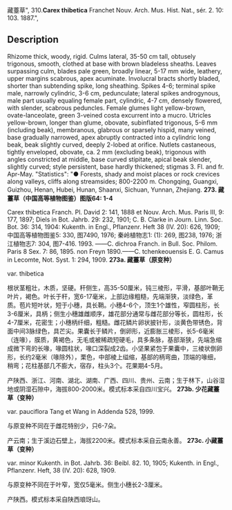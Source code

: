 藏薹草",
310.**Carex thibetica** Franchet Nouv. Arch. Mus. Hist. Nat., sér. 2. 10: 103. 1887.",

## Description
Rhizome thick, woody, rigid. Culms lateral, 35-50 cm tall, obtusely trigonous, smooth, clothed at base with brown bladeless sheaths. Leaves surpassing culm, blades pale green, broadly linear, 5-17 mm wide, leathery, upper margins scabrous, apex acuminate. Involucral bracts shortly bladed, shorter than subtending spike, long sheathing. Spikes 4-6; terminal spike male, narrowly cylindric, 3-6 cm, pedunculate; lateral spikes androgynous, male part usually equaling female part, cylindric, 4-7 cm, densely flowered, with slender, scabrous peduncles. Female glumes light yellow-brown, ovate-lanceolate, green 3-veined costa excurrent into a mucro. Utricles yellow-brown, longer than glume, obovate, subinflated trigonous, 5-6 mm (including beak), membranous, glabrous or sparsely hispid, many veined, base gradually narrowed, apex abruptly contracted into a cylindric long beak, beak slightly curved, deeply 2-lobed at orifice. Nutlets castaneous, tightly enveloped, obovate, ca. 2 mm (excluding beak), trigonous with angles constricted at middle, base curved stipitate, apical beak slender, slightly curved; style persistent, base hardly thickened; stigmas 3. Fl. and fr. Apr-May.
  "Statistics": "● Forests, shady and moist places or rock crevices along valleys, cliffs along streamsides; 800-2200 m. Chongqing, Guangxi, Guizhou, Henan, Hubei, Hunan, Shaanxi, Sichuan, Yunnan, Zhejiang.
**273. 藏薹草（中国高等植物图鉴）图版64: 1-4**

Carex thibetica Franch. Pl. David 2: 141, 1888 et Nouv. Arch. Mus. Paris III, 9: 177, 1897; Diels in Bot. Jahrb. 29: 232, 1901; C. B. Clarke in Journ. Linn. Soc. Bot. 36: 314, 1904: Kukenth. in Engl., Pflanzenr. Heft 38 (IV. 20): 626, 1909; 中国高等植物图鉴5: 330, 图7490, 1976; 秦岭植物志1: (1): 269, 图238, 1976; 浙江植物志7: 304, 图7-416. 1993. ——C. dichroa Franch. in Bull. Soc. Philom. Paris 8 Sex. 7: 86, 1895. non Freyn 1890.——C. tchenkeouensis E. G. Camus in Lecomte, Not. Syst. 1: 294, 1909.
**273a. 藏薹草（原变种）**

var. thibetica

根状茎粗壮，木质，坚硬。秆侧生，高35-50厘米，钝三棱形，平滑，基部叶鞘无叶片，褐色。叶长于秆，宽6-17毫米，上部边缘粗糙，先端渐狭，淡绿色，革质。苞片短叶状，短于小穗，具长鞘。小穗4-6个，顶生1个雄性，窄圆柱形，长3-6厘米，具柄；侧生小穗雄雌顺序，雄花部分通常与雌花部分等长，圆柱形，长4-7厘米，花密生；小穗柄纤细，粗糙。雌花鳞片卵状披针形，淡黄色带锈色，背面中间3脉绿色，具芒尖。果囊长于鳞片，倒卵形，近膨胀三棱形，长5-6毫米（连喙），膜质，黄褐色，无毛或被稀疏短硬毛，具多条脉，基部渐狭，先端急缩成微下弯的长喙，喙圆柱状，喙口深裂成2齿。小坚果紧包于果囊中，三棱状倒卵形，长约2毫米（喙除外），栗色，中部棱上缢缩，基部的柄弯曲，顶端的喙细，稍弯；花柱基部几不膨大，宿存，柱头3个。花果期4-5月。

产陕西、浙江、河南、湖北、湖南、广西、四川、贵州、云南；生于林下，山谷湿地或阴湿石隙中，海拔800-2000米。模式标本采自四川宝兴。
**273b. 少花藏薹草（变种）**

var. pauciflora Tang et Wang in Addenda 528, 1999.

与原变种不同在于雌花特别少，只6-7朵。

产云南；生于溪边石壁上，海拔2200米。模式标本采自云南永善。
**273c. 小藏薹草（变种）**

var. minor Kukenth. in Bot. Jahrb. 36: Beibl. 82. 10, 1905; Kukenth. in Engl., Pflanzenr. Heft, 38 (IV. 20): 628, 1909.

与原变种不同在于叶窄，宽仅5毫米。侧生小穗长2-3厘米。

产陕西。模式标本采自陕西琅玡山。
